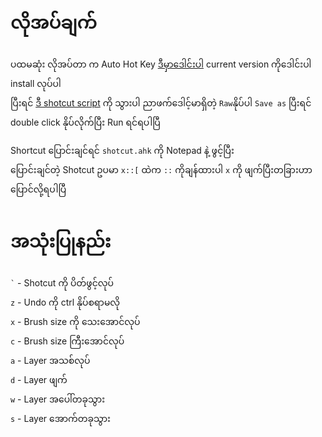# လိုအပ်ချက်

ပထမဆုံး လိုအပ်တာ က Auto Hot Key [ဒီမှာဒေါင်းပါ](https://www.autohotkey.com/) current version ကိုဒေါင်းပါ  
install လုပ်ပါ  
ပြီးရင် [ဒီ shotcut script](https://github.com/yoshiro456/my-photoshop-ahk/blob/main/shotcut.ahk) ကို သွားပါ ညာဖက်ဒေါင့်မာရှိတဲ့ `Raw`နိုပ်ပါ `Save as` ပြီးရင် double click နိုပ်လိုက်ပြီး Run ရင်ရပါပြီ

Shortcut ပြောင်းချင်ရင် `shotcut.ahk` ကို Notepad နဲ့ ဖွင့်ပြီး  
ပြောင်းချင်တဲ့ Shotcut ဥပမာ `x::[` ထဲက `::` ကိုချန်ထားပါ `x` ကို ဖျက်ပြီးတခြားဟာပြောင်လို့ရပါပြီ


# အသုံးပြုနည်း

`` ` `` - Shotcut ကို ပိတ်ဖွင့်လုပ်  
`z` - Undo ကို ctrl နိုပ်စရာမလို  
`x` - Brush size ကို သေးအောင်လုပ်  
`c` - Brush size ကြီးအောင်လုပ်  
`a` - Layer အသစ်လုပ်  
`d` - Layer ဖျက်  
`w` - Layer အပေါ်တခုသွား  
`s` - Layer အောက်တခုသွား  
